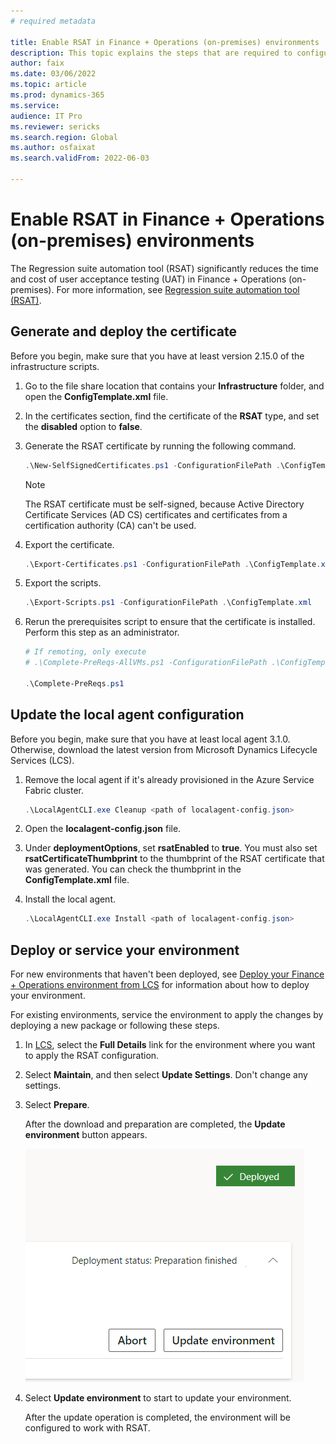 ```yaml
---
# required metadata

title: Enable RSAT in Finance + Operations (on-premises) environments
description: This topic explains the steps that are required to configure and enable your environment so that it can be used with the Regression suite automation tool (RSAT).
author: faix
ms.date: 03/06/2022
ms.topic: article
ms.prod: dynamics-365 
ms.service:
audience: IT Pro
ms.reviewer: sericks
ms.search.region: Global
ms.author: osfaixat
ms.search.validFrom: 2022-06-03

---
```


# Enable RSAT in Finance + Operations (on-premises) environments

The Regression suite automation tool (RSAT) significantly reduces the time and cost of user acceptance testing (UAT) in Finance + Operations (on-premises). For more information, see [Regression suite automation tool (RSAT)](../perf-test/rsat/rsat-overview.md).

## Generate and deploy the certificate

Before you begin, make sure that you have at least version 2.15.0 of the infrastructure scripts.

1. Go to the file share location that contains your **Infrastructure** folder, and open the **ConfigTemplate.xml** file.
2. In the certificates section, find the certificate of the **RSAT** type, and set the **disabled** option to **false**.
3. Generate the RSAT certificate by running the following command.

    ```powershell
    .\New-SelfSignedCertificates.ps1 -ConfigurationFilePath .\ConfigTemplate.xml
    ```

    > [!NOTE]
    > The RSAT certificate must be self-signed, because Active Directory Certificate Services (AD&nbsp;CS) certificates and certificates from a certification authority (CA) can't be used.

4. Export the certificate.

    ```powershell
    .\Export-Certificates.ps1 -ConfigurationFilePath .\ConfigTemplate.xml
    ```

5. Export the scripts.

    ```powershell
    .\Export-Scripts.ps1 -ConfigurationFilePath .\ConfigTemplate.xml
    ```

6. Rerun the prerequisites script to ensure that the certificate is installed. Perform this step as an administrator.

    ```powershell
    # If remoting, only execute
    # .\Complete-PreReqs-AllVMs.ps1 -ConfigurationFilePath .\ConfigTemplate.xml -ForcePushLBDScripts

    .\Complete-PreReqs.ps1
    ```

## Update the local agent configuration

Before you begin, make sure that you have at least local agent 3.1.0. Otherwise, download the latest version from Microsoft Dynamics Lifecycle Services (LCS).

1. Remove the local agent if it's already provisioned in the Azure Service Fabric cluster.

    ```powershell
    .\LocalAgentCLI.exe Cleanup <path of localagent-config.json>
    ```

2. Open the **localagent-config.json** file.
3. Under **deploymentOptions**, set **rsatEnabled** to **true**. You must also set **rsatCertificateThumbprint** to the thumbprint of the RSAT certificate that was generated. You can check the thumbprint in the **ConfigTemplate.xml** file.
4. Install the local agent.

    ```powershell
    .\LocalAgentCLI.exe Install <path of localagent-config.json>
    ```

## Deploy or service your environment

For new environments that haven't been deployed, see [Deploy your Finance + Operations environment from LCS](.\setup-deploy-on-premises-pu41.md#deploy) for information about how to deploy your environment.

For existing environments, service the environment to apply the changes by deploying a new package or following these steps.

1. In [LCS](https://lcs.dynamics.com), select the **Full Details** link for the environment where you want to apply the RSAT configuration.
2. Select **Maintain**, and then select **Update Settings**. Don't change any settings.
3. Select **Prepare**.

    After the download and preparation are completed, the **Update environment** button appears.

    ![Update environment button.](media/0a9d43044593450f1a828c0dd7698024.png)

4. Select **Update environment** to start to update your environment.

    After the update operation is completed, the environment will be configured to work with RSAT.
